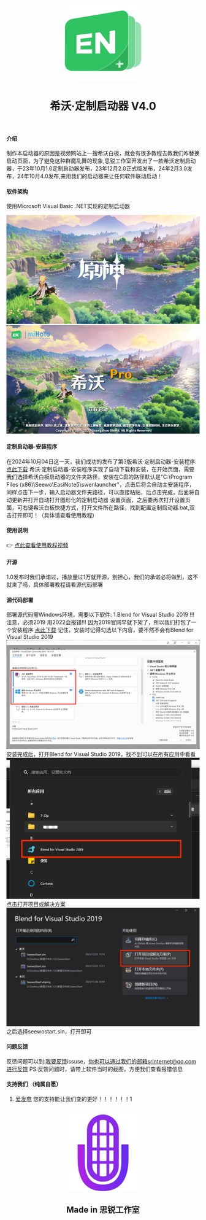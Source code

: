 <div align="center">
<br>
<a href='github的开源路径'><img src='/en.png' alt='en-ico' height="200" width="200"></img></a>
<h1>希沃·定制启动器 V4.0</h1>
</h1>
</br>
</div> 

#### 介绍
制作本启动器的原因是视频网站上一搜希沃白板，就会有很多教程去教我们咋替换启动页面，为了避免这种群魔乱舞的现象,思锐工作室开发出了一款希沃定制启动器，于23年10月1.0定制启动器发布，23年12月2.0正式版发布，24年2月3.0发布，24年10月4.0发布,来用我们的启动器来让任何软件联动启动！

#### 软件架构
使用Microsoft Visual Basic .NET实现的定制启动器

![界面预览](start.png)
![界面预览](seewopro.png)


#### 定制启动器-安装程序
在2024年10月04日这一天，我们成功的发布了第3版希沃·定制启动器-安装程序:[点此下载](https://disk.sr-studio.top/srdisk-files/%E5%B8%8C%E6%B2%83%E5%AE%9A%E5%88%B6%E5%90%AF%E5%8A%A8%E5%99%A8/SeewoStart-Installer.exe)
希沃·定制启动器-安装程序实现了自动下载和安装，在开始页面，需要我们选择希沃白板启动器的文件夹路径，安装在C盘的路径默认是"C:\Program Files (x86)\Seewo\EasiNote5\swenlauncher"，点击后将会自动主安装程序，同样点击下一步，输入启动器文件夹路径，可以直接粘贴，后点击完成，后面将自动更新并打开自动打开图形化的定制启动器 设置页面，之后要再次打开设置页面，可右键希沃白板快捷方式，打开文件所在路径，找到配置定制启动器.bat,双击打开即可！（具体请查看使用教程)



#### 使用说明

 :point_right: [点此查看使用教程视频](https://www.bilibili.com/video/BV1eC4y1D73H/)

#### 开源
1.0发布时我们承诺过，播放量过1万就开源，别担心，我们的承诺必将做到，这不就来了吗，具体部署教程请看源代码部署



#### 源代码部署
 部署源代码需Windows环境，需要以下软件:
1.Blend for Visual Studio 2019
!!!注意，必须2019 用2022会报错!!!
因为2019官网早就下架了，所以我们打包了一个安装程序
[点此下载](https://disk.sr-studio.top/d/%E5%B8%8C%E6%B2%83%E5%AE%9A%E5%88%B6%E5%90%AF%E5%8A%A8%E5%99%A8/VS2019/VS-2019%E5%AE%89%E8%A3%85%E7%A8%8B%E5%BA%8F.exe)
记住，安装时记得勾选以下内容，要不然不会有Blend for Visual Studio 2019
![界面预览](vsinstall.png)
安装完成后，打开Blend for Visual Studio 2019，找不到可以在所有应用中看看
![界面预览](blend.png)
点击打开项目或解决方案
![界面预览](blend1.png)
之后选择seewostart.sln，打开即可

#### 问题反馈
反馈问题可以到:[我要反馈](https://github.com/SRInternet/Seewo-Custom_Start/issues/new)issuse，你也可以通过我们的邮箱srinternet@qq.com进行反馈
PS:反馈问题时，请带上软件当时的截图，方便我们查看报错信息




#### 支持我们 （纯属自愿）
1.  [爱发电](https://afdian.net/a/srinternet)
您的支持能让我们变的更好！！！！！！1

<div align="center">
<br>
<img src='/sr.png' alt='sr-ico' height="200" width="200"></img></a>
<h2>Made in 思锐工作室<h2/>

